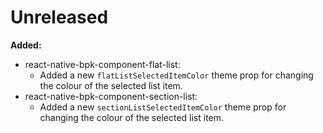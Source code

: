 # Unreleased

**Added:**

- react-native-bpk-component-flat-list:
  - Added a new `flatListSelectedItemColor` theme prop for changing the colour of the selected list item.
- react-native-bpk-component-section-list:
  - Added a new `sectionListSelectedItemColor` theme prop for changing the colour of the selected list item.
